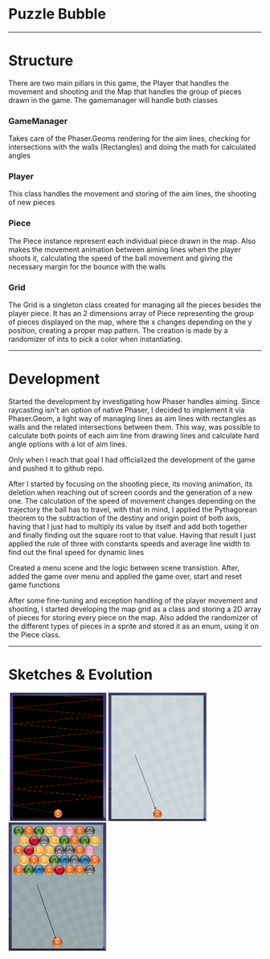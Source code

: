 # Puzzle Bubble

<!-- <p align="center">
  <img src='https://github.com/AfonsoCFonseca/Bejeweled-Game/blob/main/screenshots/ImageBorderGithub.png'>
</p> -->

---------------------------------------------------------------
# Structure
There are two main pillars in this game, the Player that handles the movement and shooting and the Map that handles the group of pieces drawn in the game. 
The gamemanager will handle both classes

### GameManager ###
Takes care of the Phaser.Geoms rendering for the aim lines, checking for intersections with the walls (Rectangles) and doing the math for calculated angles

### Player ###
This class handles the movement and storing of the aim lines,  the shooting of new pieces

### Piece ###
The Piece instance represent each individual piece drawn in the map. Also makes the movement animation between aiming lines when the player shoots it, calculating the speed of the ball movement and giving the necessary margin for the bounce with the walls

### Grid ###
The Grid is a singleton class created for managing all the pieces besides the player piece. It has an 2 dimensions array of Piece representing the group of pieces displayed on the map, where the x changes depending on the y position, creating a proper map pattern.
The creation is made by a randomizer of ints to pick a color when instantiating.

---------------------------------------------------------------
# Development
Started the development by investigating how Phaser handles aiming. Since raycasting isn't an option of native Phaser, I decided to implement it via Phaser.Geom, a light way of managing lines as aim lines with rectangles as walls and the related intersections between them. This way, was possible to calculate both points of each aim line from drawing lines and calculate hard angle options with a lot of aim lines.

Only when I reach that goal I had officialized the development of the game and pushed it to github repo.

After I started by focusing on the shooting piece, its moving animation, its deletion when reaching out of screen coords and the generation of a new one. The calculation of the speed of movement changes depending on the trajectory the ball has to travel, with that in mind, I applied the Pythagorean theorem to the subtraction of the destiny and origin point of both axis, having that I just had to multiply its value by itself and add both together and finally finding out the square root to that value. Having that result I just applied the rule of three with constants speeds and average line width to find out the final speed for dynamic lines

Created a menu scene and the logic between scene transistion. After, added the game over menu and applied the game over, start and reset game functions

After some fine-tuning and exception handling of the player movement and shooting, I started developing the map grid as a class and storing a 2D array of pieces for storing every piece on the map. Also added the randomizer of the different types of pieces in a sprite and stored it as an enum, using it on the Piece class.

---------------------------------------------------------------
# Sketches & Evolution

 <p float="left">
   <img width="195" height="255" src='https://github.com/AfonsoCFonseca/PuzzleBubble-Game/blob/main/screenshots/05_08_22.png' >
   <img width="195" height="255" src='https://github.com/AfonsoCFonseca/PuzzleBubble-Game/blob/main/screenshots/09_08_22.png' >
   <img width="195" height="255" src='https://github.com/AfonsoCFonseca/PuzzleBubble-Game/blob/main/screenshots/20_08_22.png' >
 </p>
